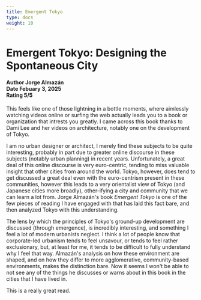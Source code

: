 ```yaml
---
title: Emergent Tokyo
type: docs
weight: 10
---
```


# **Emergent Tokyo: Designing the Spontaneous City**

<h4>Author <span class="book_header">Jorge Almazán</span></br>
Date <span class="book_header">Febuary 3, 2025</span></br>
Rating <span class="book_header">5/5</span></h4>

This feels like one of those lightning in a bottle moments, where aimlessly watching videos online or surfing the web actually leads you to a book or organization that intrests you greatly. I came across this book thanks to Dami Lee and her videos on architecture, notably one on the development of Tokyo.

I am no urban designer or architect, I merely find these subjects to be quite interesting, probably in part due to greater online discourse in these subjects (notably urban planning) in recent years. Unfortunately, a great deal of this online discourse is very euro-centric, tending to miss valuable insight that other cities from around the world. Tokyo, however, does tend to get discussed a great deal even with the euro-centrism present in these communities, however this leads to a very orientalist view of Tokyo (and Japanese cities more broadly), other-ifying a city and community that we can learn a lot from. Jorge Almazán's book *Emergent Tokyo* is one of the few pieces of reading I have engaged with that has laid this fact bare, and then analyzed Tokyo with this understanding.

The lens by which the principles of Tokyo's ground-up development are discussed (through emergence), is incredibly interesting, and something I feel a lot of modern urbanists neglect. I think a lot of people know that corporate-led urbanism tends to feel unsavour, or tends to feel rather exclusionary, but, at least for me, it tends to be difficult to fully understand why I feel that way. Almazán's analysis on how these environment are shaped, and on how they differ to more agglomerative, community-based environments, makes the distinction bare. Now it seems I won't be able to not see any of the things he discusses or warns about in this book in the cities that I have lived in.

This is a really great read.
